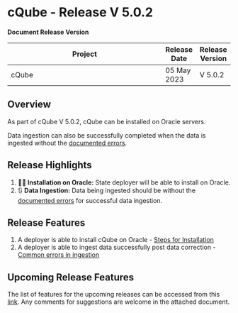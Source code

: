 # cQube - Release V 5.0.2

**Document Release Version**

<table><thead><tr><th width="527.3333333333333">Project</th><th>Release Date</th><th>Release Version</th></tr></thead><tbody><tr><td>cQube</td><td>05 May 2023</td><td>V 5.0.2</td></tr></tbody></table>

## Overview

As part of cQube V 5.0.2, cQube can be installed on Oracle servers.

Data ingestion can also be successfully completed when the data is ingested without the [documented errors](broken-reference).&#x20;

## Release Highlights

1. **👨‍💻 Installation on Oracle:** State deployer will be able to install on Oracle.
2. 🔃 **Data Ingestion:** Data being ingested should be without the [documented errors](broken-reference) for successful data ingestion.

## Release Features

1. A deployer is able to install cQube on Oracle - [Steps for Installation](broken-reference)
2. A deployer is able to ingest data successfully post data correction - [Common errors in ingestion](broken-reference)

## Upcoming Release Features

The list of features for the upcoming releases can be accessed from this [link](https://docs.google.com/spreadsheets/d/1e8b\_kLCfD0Oce9Jek4nrpBFQRk-IJOKgYy5GOnFs8Ho/edit#gid=1589485385). Any comments for suggestions are welcome in the attached document.

